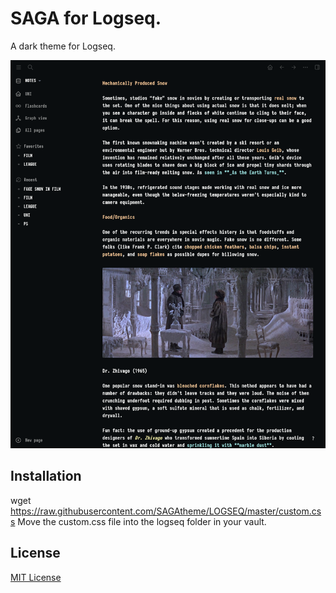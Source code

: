 # SAGA for Logseq.

A dark theme for Logseq.

![Screenshot](./screenshot.png)

## Installation
wget https://raw.githubusercontent.com/SAGAtheme/LOGSEQ/master/custom.css
Move the custom.css file into the logseq folder in your vault. 

## License

[MIT License](./LICENSE)


